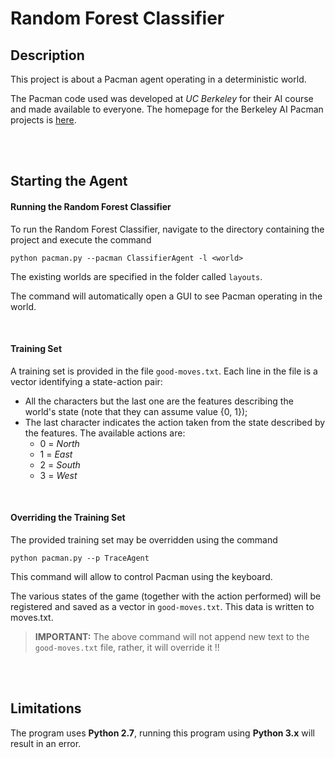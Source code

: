 # Random Forest Classifier

## Description
This project is about a Pacman agent operating in a deterministic world.

The Pacman code used was developed at *UC Berkeley* for their AI course and made available to everyone. The homepage for the Berkeley AI Pacman projects is [here](http://ai.berkeley.edu/).

<br>
<br>

## Starting the Agent

#### Running the Random Forest Classifier
To run the Random Forest Classifier, navigate to the directory containing the project and execute the command

    python pacman.py --pacman ClassifierAgent -l <world>

The existing worlds are specified in the folder called `layouts`.

The command will automatically open a GUI to see Pacman operating in the world. 

<br>

#### Training Set
A training set is provided in the file `good-moves.txt`. Each line in the file is a vector identifying a state-action pair:
- All the characters but the last one are the features describing the world's state (note that they can assume value {0, 1});
- The last character indicates the action taken from the state described by the features. The available actions are:
  - 0 = *North*
  - 1 = *East*
  - 2 = *South*
  - 3 = *West*

<br>

#### Overriding the Training Set
The provided training set may be overridden using the command

    python pacman.py --p TraceAgent

This command will allow to control Pacman using the keyboard. 

The various states of the game (together with the action performed) will be registered and saved as a vector in `good-moves.txt`. This data is written to moves.txt. 

> **IMPORTANT:** The above command will not append new text to the `good-moves.txt` file, rather, it will override it !!

<br>
<br>

## Limitations
The program uses **Python 2.7**, running this program using **Python 3.x** will result in an error.
